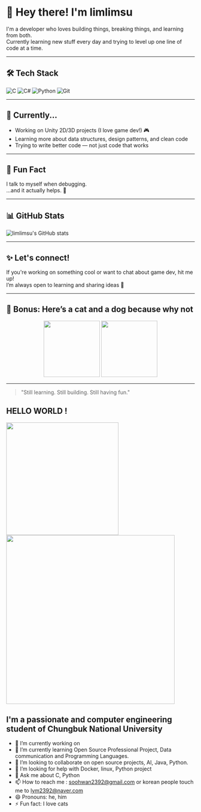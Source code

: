 # 👋 Hey there! I'm limlimsu

I'm a developer who loves building things, breaking things, and learning from both.  
Currently learning new stuff every day and trying to level up one line of code at a time.  

---

## 🛠 Tech Stack

![C](https://img.shields.io/badge/C-Basics-informational?logo=c)
![C#](https://img.shields.io/badge/C%23-Unity%20Dev-blueviolet?logo=c-sharp)
![Python](https://img.shields.io/badge/Python-Learning-yellow?logo=python)
![Git](https://img.shields.io/badge/Git-Always%20Committing-orange?logo=git)

---

## 🌱 Currently...

- Working on Unity 2D/3D projects (I love game dev!) 🎮  
- Learning more about data structures, design patterns, and clean code  
- Trying to write better code — not just code that works

---

## 🧠 Fun Fact

I talk to myself when debugging.  
...and it actually helps. 🤯

---

## 📊 GitHub Stats

![limlimsu's GitHub stats](https://github-readme-stats.vercel.app/api?username=limlimsu&show_icons=true&theme=gruvbox)

---

## ✨ Let's connect!

If you're working on something cool or want to chat about game dev, hit me up!  
I’m always open to learning and sharing ideas 💬

---

## 🐾 Bonus: Here’s a cat and a dog because why not

<div align="center">
  <img src="https://media.giphy.com/media/sIIhZliB2McAo/giphy.gif" width="150"/>
  <img src="https://media.giphy.com/media/13CoXDiaCcCoyk/giphy.gif" width="150"/>
</div>

---

> "Still learning. Still building. Still having fun."




## HELLO WORLD !
<p float="left">
  <img src ="https://media.giphy.com/media/JIX9t2j0ZTN9S/giphy.gif" width="300"/>
  <img src="https://media.giphy.com/media/sIIhZliB2McAo/giphy.gif" width="450"/>
</p>

## I'm a passionate and  computer engineering student of Chungbuk National University 

- 🔭 I’m currently working on 
- 🌱 I’m currently learning Open Source Professional Project, Data communication and Programming Languages. 
- 👯 I’m looking to collaborate on open source projects, AI, Java, Python.
- 🤔 I’m looking for help with Docker, linux, Python project
- 💬 Ask me about C, Python
- 📫 How to reach me : soohwan2392@gmail.com or korean people touch me to lym2392@naver.com
- 😄 Pronouns: he, him
- ⚡ Fun fact: I love cats 

